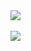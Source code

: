 

<a href="https://karakay.me">
<img align="center" src="https://github-readme-stats.vercel.app/api?username=dkarakay&count_private=true&show_icons=true&theme=github_dark" />
</a><br/>

<!--
[![](https://github-readme-stats.vercel.app/api/pin/?username=dkarakay&repo=google-maps-screenshot-taker&theme=shades-of-purple)](https://github.com/dkarakay/google-maps-screenshot-taker)
-->

<br/>

<a href="https://lon9.github.io">
<img align="left" src="https://github-readme-stats.vercel.app/api/top-langs/?username=dkarakay&theme=github_dark&layout=compact&langs_count=8&hide=html" />
</a>

<!--
**dkarakay/dkarakay** is a ✨ _special_ ✨ repository because its `README.md` (this file) appears on your GitHub profile.
-->


<!--
Here are some ideas to get you started:

- 🔭 I’m currently working on ...
- 🌱 I’m currently learning ...
- 👯 I’m looking to collaborate on ...
- 🤔 I’m looking for help with ...
- 💬 Ask me about ...
- 📫 How to reach me: ...
- 😄 Pronouns: ...
- ⚡ Fun fact: ...
-->
